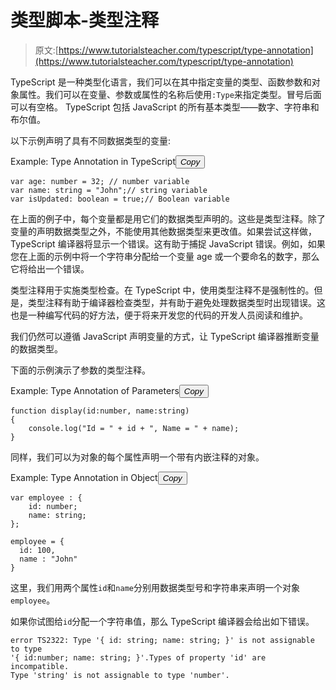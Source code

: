 # 类型脚本-类型注释

> 原文:[https://www.tutorialsteacher.com/typescript/type-annotation](https://www.tutorialsteacher.com/typescript/type-annotation)

TypeScript 是一种类型化语言，我们可以在其中指定变量的类型、函数参数和对象属性。我们可以在变量、参数或属性的名称后使用`:Type`来指定类型。冒号后面可以有空格。 TypeScript 包括 JavaScript 的所有基本类型——数字、字符串和布尔值。

以下示例声明了具有不同数据类型的变量:

Example: Type Annotation in TypeScript<button class="copy-btn pull-right" title="Copy example code">*Copy*</button> 

```
var age: number = 32; // number variable
var name: string = "John";// string variable
var isUpdated: boolean = true;// Boolean variable 
```

在上面的例子中，每个变量都是用它们的数据类型声明的。这些是类型注释。除了变量的声明数据类型之外，不能使用其他数据类型来更改值。如果尝试这样做，TypeScript 编译器将显示一个错误。这有助于捕捉 JavaScript 错误。例如，如果您在上面的示例中将一个字符串分配给一个变量 age 或一个要命名的数字，那么它将给出一个错误。

类型注释用于实施类型检查。在 TypeScript 中，使用类型注释不是强制性的。但是，类型注释有助于编译器检查类型，并有助于避免处理数据类型时出现错误。这也是一种编写代码的好方法，便于将来开发您的代码的开发人员阅读和维护。

我们仍然可以遵循 JavaScript 声明变量的方式，让 TypeScript 编译器推断变量的数据类型。

下面的示例演示了参数的类型注释。

Example: Type Annotation of Parameters<button class="copy-btn pull-right" title="Copy example code">*Copy*</button> 

```
function display(id:number, name:string)
{
    console.log("Id = " + id + ", Name = " + name);
} 
```

同样，我们可以为对象的每个属性声明一个带有内嵌注释的对象。

Example: Type Annotation in Object<button class="copy-btn pull-right" title="Copy example code">*Copy*</button> 

```
var employee : { 
    id: number; 
    name: string; 
}; 

employee = { 
  id: 100, 
  name : "John"
} 
```

这里，我们用两个属性`id`和`name`分别用数据类型号和字符串来声明一个对象`employee`。

如果你试图给`id`分配一个字符串值，那么 TypeScript 编译器会给出如下错误。

```
error TS2322: Type '{ id: string; name: string; }' is not assignable to type 
'{ id:number; name: string; }'.Types of property 'id' are incompatible.
Type 'string' is not assignable to type 'number'. 
```

